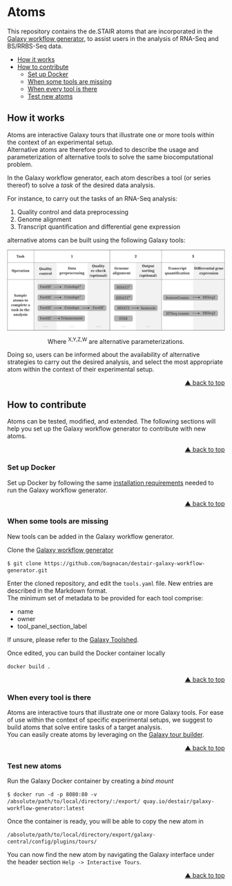 <div id="top"></div>

# Atoms

This repository contains the de.STAIR atoms that are incorporated in the
[Galaxy workflow generator](https://github.com/destairdenbi/galaxy-workflow-generator),
to assist users in the analysis of RNA-Seq and BS/RRBS-Seq data.

- [How it works](#how-it-works)
- [How to contribute](#how-to-contribute)
  - [Set up Docker](#set-up-docker)
  - [When some tools are missing](#when-some-tools-are-missing)
  - [When every tool is there](#when-every-tool-is-there)
  - [Test new atoms](#test-new-atoms)


## How it works

Atoms are interactive Galaxy tours that illustrate one or more tools within the
context of an experimental setup.  
Alternative atoms are therefore provided to describe the usage and
parameterization of alternative tools to solve the same biocomputational
problem.  

In the Galaxy workflow generator, each atom describes a tool (or series
thereof) to solve a *task* of the desired data analysis.  

For instance, to carry out the tasks of an RNA-Seq analysis:
1. Quality control and data preprocessing
2. Genome alignment
3. Transcript quantification and differential gene expression

alternative atoms can be built using the following Galaxy tools:

<p align="center">
  <img align="center"
    src="web/atoms.png"
    width="600px"
    alt="Sample alternative atoms to complete a task in an RNA-Seq analysis"
    valign="top"/>
  <br />
  <div align="center">
Where <sup>X,Y,Z,W</sup> are alternative parameterizations.
  </div>
</p>

Doing so, users can be informed about the availability of alternative
strategies to carry out the desired analysis, and select the most appropriate
atom within the context of their experimental setup.
<p align="right"><a href="#top">&#x25B2; back to top</a></p>


## How to contribute

Atoms can be tested, modified, and extended. The following sections will help
you set up the Galaxy workflow generator to contribute with new atoms.
<p align="right"><a href="#top">&#x25B2; back to top</a></p>


### Set up Docker

Set up Docker by following the same [installation requirements](https://github.com/bagnacan/destair-galaxy-workflow-generator#installation-requirements)
needed to run the Galaxy workflow generator.
<p align="right"><a href="#top">&#x25B2; back to top</a></p>


### When some tools are missing

New tools can be added in the Galaxy workflow generator.  

Clone the [Galaxy workflow generator](https://github.com/destairdenbi/galaxy-workflow-generator)
```
$ git clone https://github.com/bagnacan/destair-galaxy-workflow-generator.git
```

Enter the cloned repository, and edit the ``tools.yaml`` file. New entries are
described in the Markdown format.  
The minimum set of metadata to be provided for each tool comprise:
- name
- owner
- tool_panel_section_label

If unsure, please refer to the [Galaxy Toolshed](https://toolshed.g2.bx.psu.edu/).  

Once edited, you can build the Docker container locally
```
docker build .
```
<p align="right"><a href="#top">&#x25B2; back to top</a></p>


### When every tool is there

Atoms are interactive tours that illustrate one or more Galaxy tools. For ease
of use within the context of specific experimental setups, we suggest to build
atoms that solve entire tasks of a target analysis.  
You can easily create atoms by leveraging on the [Galaxy tour builder](https://github.com/TailorDev/galaxy-tourbuilder).
<p align="right"><a href="#top">&#x25B2; back to top</a></p>


### Test new atoms

Run the Galaxy Docker container by creating a *bind mount*
```
$ docker run -d -p 8080:80 -v /absolute/path/to/local/directory/:/export/ quay.io/destair/galaxy-workflow-generator:latest
```

Once the container is ready, you will be able to copy the new atom in
```
/absolute/path/to/local/directory/export/galaxy-central/config/plugins/tours/
```

You can now find the new atom by navigating the Galaxy interface under the header
section ``Help -> Interactive Tours``.
<p align="right"><a href="#top">&#x25B2; back to top</a></p>

